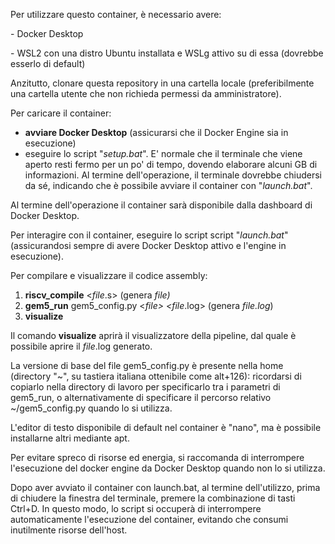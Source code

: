 Per utilizzare questo container, è necessario avere:

\- Docker Desktop

\- WSL2 con una distro Ubuntu installata e WSLg attivo su di essa (dovrebbe esserlo di default)

Anzitutto, clonare questa repository in una cartella locale (preferibilmente una cartella utente che non richieda permessi da amministratore).

Per caricare il container:

* **avviare Docker Desktop** (assicurarsi che il Docker Engine sia in esecuzione)
* eseguire lo script "*setup.bat*". E' normale che il terminale che viene aperto resti fermo per un po' di tempo, dovendo elaborare alcuni GB di informazioni. Al termine dell'operazione, il terminale dovrebbe chiudersi da sé, indicando che è possibile avviare il container con "_launch.bat_".

Al termine dell'operazione il container sarà disponibile dalla dashboard di Docker Desktop.

Per interagire con il container, eseguire lo script script "*launch.bat*" (assicurandosi sempre di avere Docker Desktop attivo e l'engine in esecuzione).

Per compilare e visualizzare il codice assembly:

1. **riscv\_compile** <*file*.s> 			(genera *file)*
2. **gem5\_run** gem5\_config.py <*file> <file*.log>	(genera *file.log*)
3. **visualize**

Il comando **visualize** aprirà il visualizzatore della pipeline, dal quale è possibile aprire il *file*.log generato.

La versione di base del file gem5\_config.py è presente nella home (directory "~", su tastiera italiana ottenibile come alt+126): ricordarsi di copiarlo nella directory di lavoro per specificarlo tra i parametri di gem5\_run, o alternativamente di specificare il percorso relativo ~/gem5\_config.py quando lo si utilizza.

L'editor di testo disponibile di default nel container è "nano", ma è possibile installarne altri mediante apt.

Per evitare spreco di risorse ed energia, si raccomanda di interrompere l'esecuzione del docker engine da Docker Desktop quando non lo si utilizza.

Dopo aver avviato il container con launch.bat, al termine dell'utilizzo, prima di chiudere la finestra del terminale, premere la combinazione di tasti Ctrl+D. In questo modo, lo script si occuperà di interrompere automaticamente l'esecuzione del container, evitando che consumi inutilmente risorse dell'host.

